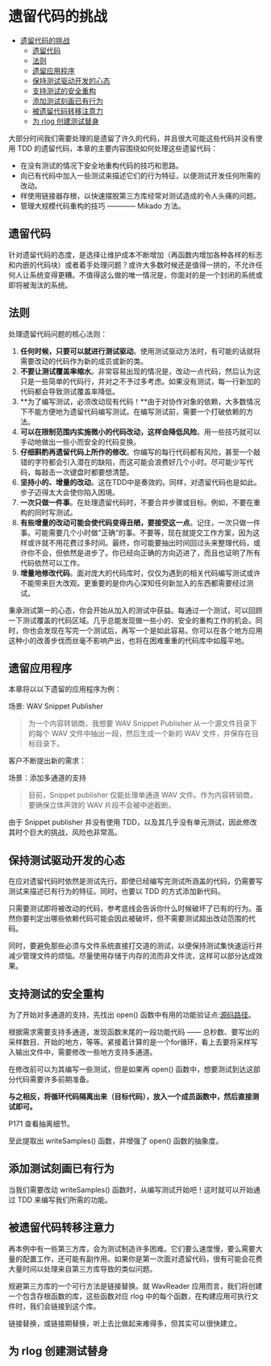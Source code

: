 # 遗留代码的挑战

- [遗留代码的挑战](#遗留代码的挑战)
  - [遗留代码](#遗留代码)
  - [法则](#法则)
  - [遗留应用程序](#遗留应用程序)
  - [保持测试驱动开发的心态](#保持测试驱动开发的心态)
  - [支持测试的安全重构](#支持测试的安全重构)
  - [添加测试刻画已有行为](#添加测试刻画已有行为)
  - [被遗留代码转移注意力](#被遗留代码转移注意力)
  - [为 rlog 创建测试替身](#为-rlog-创建测试替身)

大部分时间我们需要处理的是遗留了许久的代码，并且很大可能这些代码并没有使用 TDD 的遗留代码，本章的主要内容围绕如何处理这些遗留代码：

- 在没有测试的情况下安全地重构代码的技巧和思路。
- 向已有代码中加入一些测试来描述它们的行为特征，以便测试开发任何所需的改动。
- 样使用链接器存根，以快速摆脱第三方库经常对测试造成的令人头痛的问题。
- 管理大规模代码重构的技巧 ———— Mikado 方法。

## 遗留代码

针对遗留代码的态度，是选择让维护成本不断增加（再函数内增加各种各样的标志和内嵌的代码块）或者着手处理问题？或许大多数时候还是值得一拼的，不允许任何人让系统变得更糟。不值得这么做的唯一情况是，你面对的是一个封闭的系统或即将被淘汰的系统。

## 法则

处理遗留代码问题的核心法则：

1. **任何时候，只要可以就进行测试驱动**。使用测试驱动方法时，有可能的话就将需要改动的代码作为新的成员或新的类。
2. **不要让测试覆盖率缩水**。非常容易出现的情况是，改动一点代码，然后认为这只是一些简单的代码行，并对之不予过多考虑。如果没有测试，每一行新加的代码都会导致测试覆盖率降低。
3. **为了编写测试，必须改动现有代码！**由于对协作对象的依赖，大多数情况下不能方便地为遗留代码编写测试。在编写测试前，需要一个打破依赖的方法。
4. **可以在限制范围内实施微小的代码改动，这样会降低风险**。用一些技巧就可以手动地做出一些小而安全的代码变换。
5. **仔细斟酌再遗留代码上所作的修改**。你编写的每行代码都有风险，甚至一个敲错的字符都会引入潜在的缺陷，而这可能会浪费好几个小时。尽可能少写代码，每敲击一次键盘时都要想清楚。
6. **坚持小的、增量的改动**。这在TDD中是奏效的。同样，对遗留代码也是如此。步子迈得太大会使你陷入困境。
7. **一次只做一件事**。在处理遗留代码时，不要合并步骤或目标。例如，不要在重构的同时写测试。
8. **有些增量的改动可能会使代码变得丑陋，要接受这一点**。记住，一次只做一件事。可能需要几个小时做“正确”的事。不要等，现在就提交工作方案，因为这样或许就不用花费过多时间。最终，你可能要抽出时间回过头来整理代码，或许你不会，但依然是进步了。你已经向正确的方向迈进了，而且也证明了所有代码依然可以工作。
9. **增量地修改代码**。面对庞大的代码库时，仅仅为遇到的相关代码编写测试或许不能带来巨大改观。更重要的是你内心深知任何新加入的东西都需要经过测试。

秉承测试第一的心态，你会开始从加入的测试中获益。每通过一个测试，可以回顾一下测试覆盖的代码区域。几乎总能发现做一些小的、安全的重构工作的机会。同时，你也会发现在写完一个测试后，再写一个是如此容易。你可以在各个地方应用这种小的改善步伐而丝毫不影响产出，也将在困难重重的代码库中如履平地。

## 遗留应用程序

本章将以以下遗留的应用程序为例：

场景: WAV Snippet Publisher
> 为一个内容转销商，我想要 WAV Snippet Publisher 从一个源文件目录下的每个 WAV 文件中抽出一段，然后生成一个新的 WAV 文件，并保存在目标目录下。

客户不断提出新的需求：

场景：添加多通道的支持
> 目前，Snippet publisher 仅能处理单通道 WAV 文件。作为内容转销商，要确保立体声效的 WAV 片段不会被中途截断。

由于 Snippet publisher 并没有使用 TDD，以及其几乎没有单元测试，因此修改其时个巨大的挑战，风险也非常高。

## 保持测试驱动开发的心态

在应对遗留代码时依然是测试先行。即使已经编写完测试所涵盖的代码，仍需要写测试来描述已有行为的特征。同时，也要以 TDD 的方式添加新代码。

只需要测试即将被改动的代码，参考底线会告诉你什么时候破坏了已有的行为。虽然你要判定出哪些依赖代码可能会因此被破坏，但不需要测试超出改动范围的代码。

同时，要避免那些必须与文件系统直接打交道的测试，以便保持测试集快速运行并减少管理文件的烦恼。尽量使用存储于内存的流而非文件流，这样可以部分达成效果。

## 支持测试的安全重构

为了开始对多通道的支持，先找出 open() 函数中有用的功能验证点:[源码路径](https://github.com/HATTER-LONG/TDD_Learning/blob/master/Src/SnippetPublisher/WavReader.cpp)。

根据需求需要支持多通道，发现函数末尾的一段功能代码 —— 总秒数、要写出的采样数目、开始的地方，等等。紧接着计算的是一个for循环，看上去要将采样写入输出文件中，需要修改一些地方支持多通道。

在修改前可以为其编写一些测试，但是如果再 open() 函数中，想要测试到达这部分代码需要许多前期准备。

**与之相反，将循环代码隔离出来（目标代码），放入一个成员函数中，然后直接测试即可。**

P171 查看抽离细节。

至此提取出 writeSamples() 函数，并增强了 open() 函数的抽象度。

## 添加测试刻画已有行为

当我们需要改动 writeSamples() 函数时，从编写测试开始吧！这时就可以开始通过 TDD 来编写我们所需的功能。

## 被遗留代码转移注意力

再本例中有一些第三方库，会为测试制造许多困难。它们要么速度慢，要么需要大量的配置工作，还可能有副作用。如果你是第一次面对遗留代码，很有可能会花费大量时间以处理来自第三方库导致的类似问题。

规避第三方库的一个可行方法是链接替换。就 WavReader 应用而言，我们将创建一个包含存根函数的库，这些函数对应 rlog 中的每个函数，在构建应用可执行文件时，我们会链接到这个库。

链接替换，或链接期替换，听上去比做起来难得多，但其实可以很快建立。

## 为 rlog 创建测试替身
